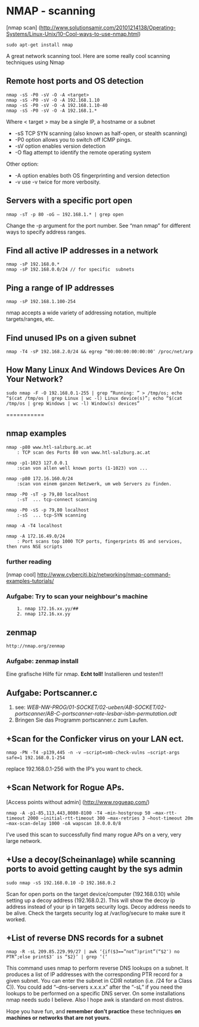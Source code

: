 # NMAP - scanning

[nmap scan] (http://www.solutionsamir.com/20101214138/Operating-Systems/Linux-Unix/10-Cool-ways-to-use-nmap.html)

	sudo apt-get install nmap


A great network scanning tool. Here are some really cool scanning techniques using Nmap 

## **Remote host ports** and **OS** detection
    nmap -sS -P0 -sV -O -A <target>
    nmap -sS -P0 -sV -O -A 192.168.1.10
    nmap -sS -P0 -sV -O -A 192.168.1.10-40
    nmap -sS -P0 -sV -O -A 192.168.1.*
    
Where < target > may be a single IP, a hostname or a subnet
* -sS TCP SYN scanning (also known as half-open, or stealth scanning)
* -P0 option allows you to switch off ICMP pings.
* -sV option enables version detection
* -O flag attempt to identify the remote operating system

Other option:
* -A option enables both OS fingerprinting and version detection
* -v use -v twice for more verbosity.

## Servers with a specific **port open**
    nmap -sT -p 80 -oG – 192.168.1.* | grep open

Change the -p argument for the port number. See “man nmap” for different ways to specify address ranges.

## Find all **active IP addresses in a network**
    nmap -sP 192.168.0.*
    nmap -sP 192.168.0.0/24 // for specific  subnets

## Ping a range of IP addresses
    nmap -sP 192.168.1.100-254

nmap accepts a wide variety of addressing notation, multiple targets/ranges, etc.

## Find **unused IPs** on a given subnet
    nmap -T4 -sP 192.168.2.0/24 && egrep “00:00:00:00:00:00″ /proc/net/arp

## How Many Linux And Windows Devices Are On Your Network?
    sudo nmap -F -O 192.168.0.1-255 | grep “Running: ” > /tmp/os; echo “$(cat /tmp/os | grep Linux | wc -l) Linux device(s)”; echo “$(cat /tmp/os | grep Windows | wc -l) Window(s) devices”



===========

## nmap examples
	nmap -p80 www.htl-salzburg.ac.at
		: TCP scan des Ports 80 von www.htl-salzburg.ac.at
	
	nmap -p1-1023 127.0.0.1 
		:scan von allen well known ports (1-1023) von ...

	nmap -p80 172.16.160.0/24 
		:scan von einem ganzen Netzwerk, um web Servers zu finden.
	
	nmap -P0 -sT -p 79,80 localhost
		:-sT  ... tcp-connect scanning
		
	nmap -P0 -sS -p 79,80 localhost
		:-sS  ... tcp-SYN scanning

	nmap -A -T4 localhost

	nmap -A 172.16.49.0/24
		: Port scans top 1000 TCP ports, fingerprints OS and services, then runs NSE scripts

### further reading
[nmap cool] http://www.cyberciti.biz/networking/nmap-command-examples-tutorials/

### Aufgabe: Try to scan your neighbour's machine
		1. nmap 172.16.xx.yy/##
		2. nmap 172.16.xx.yy


## zenmap
	http://nmap.org/zenmap

### Aufgabe: zenmap install 
Eine grafische Hilfe für nmap. **Echt toll!**
Installieren und testen!!!


## Aufgabe: Portscanner.c
1. see: *WEB-NW-PROG/01-SOCKET/02-ueben/AB-SOCKET/02-portscanner/AB-C-portscanner-rate-lesbar-isbn-permutation.odt*
2. Bringen Sie das Programm portscanner.c zum Laufen.




## +Scan for the Conficker virus on your LAN ect.
    nmap -PN -T4 -p139,445 -n -v –script=smb-check-vulns –script-args safe=1 192.168.0.1-254

replace 192.168.0.1-256 with the IP’s you want to check.

## +Scan Network for Rogue APs.
[Access points without admin] (http://www.rogueap.com/)

    nmap -A -p1-85,113,443,8080-8100 -T4 –min-hostgroup 50 –max-rtt-timeout 2000 –initial-rtt-timeout 300 –max-retries 3 –host-timeout 20m –max-scan-delay 1000 -oA wapscan 10.0.0.0/8

I’ve used this scan to successfully find many rogue APs on a very, very large network.

## +Use a decoy(Scheinanlage) while scanning ports to avoid getting caught by the sys admin
    sudo nmap -sS 192.168.0.10 -D 192.168.0.2

Scan for open ports on the target device/computer (192.168.0.10) while setting up a decoy address (192.168.0.2). This will show the decoy ip address instead of your ip in targets security logs. Decoy address needs to be alive. Check the targets security log at /var/log/secure to make sure it worked.

## +List of reverse DNS records for a subnet
    nmap -R -sL 209.85.229.99/27 | awk ‘{if($3==”not”)print”(“$2″) no PTR”;else print$3″ is “$2}’ | grep ‘(‘

This command uses nmap to perform reverse DNS lookups on a subnet. It produces a list of IP addresses with the corresponding PTR record for a given subnet. You can enter the subnet in CDIR notation (i.e. /24 for a Class C)). You could add “–dns-servers x.x.x.x” after the “-sL” if you need the lookups to be performed on a specific DNS server. On some installations nmap needs sudo I believe. Also I hope awk is standard on most distros.


Hope you have fun, and **remember don’t practice** these techniques **on machines or networks that are not yours.**

